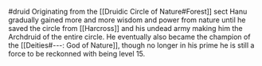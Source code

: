 #druid 
Originating from the [[Druidic Circle of Nature#Forest]] sect Hanu gradually gained more and more wisdom and power from nature until he saved the circle from [[Harcross]] and his undead army making him the Archdruid of the entire circle. He eventually also became the champion of the [[Deities#---: God of Nature]], though no longer in his prime he is still a force to be reckonned with being level 15.
